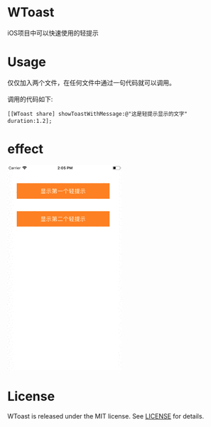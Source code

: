 # WToast
iOS项目中可以快速使用的轻提示

# Usage
仅仅加入两个文件，在任何文件中通过一句代码就可以调用。
<br><br>调用的代码如下:

```
[[WToast share] showToastWithMessage:@"这是轻提示显示的文字" duration:1.2];
```

# effect
![](https://github.com/WZSlike/WToast/blob/master/WToast%E4%BD%BF%E7%94%A8%E6%95%88%E6%9E%9C.gif)

# License

WToast is released under the MIT license. See [LICENSE](https://github.com/WZSlike/WToast/blob/master/LICENSE) for details.
